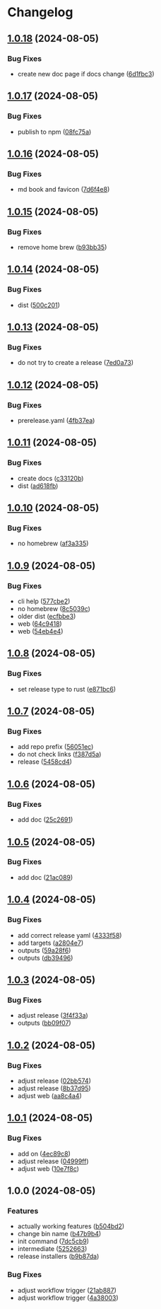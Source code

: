 # Changelog

## [1.0.18](https://github.com/LunchTimeCode/dreamy-cli/compare/v1.0.17...v1.0.18) (2024-08-05)


### Bug Fixes

* create new doc page if docs change ([6d1fbc3](https://github.com/LunchTimeCode/dreamy-cli/commit/6d1fbc306f0a67f8fd818381ab35941671014b99))

## [1.0.17](https://github.com/LunchTimeCode/dreamy-cli/compare/v1.0.16...v1.0.17) (2024-08-05)


### Bug Fixes

* publish to npm ([08fc75a](https://github.com/LunchTimeCode/dreamy-cli/commit/08fc75a8f709c79d60221b9ebb48cdab598bb937))

## [1.0.16](https://github.com/LunchTimeCode/dreamy-cli/compare/v1.0.15...v1.0.16) (2024-08-05)


### Bug Fixes

* md book and favicon ([7d6f4e8](https://github.com/LunchTimeCode/dreamy-cli/commit/7d6f4e8bf063b2e59253a2aef9bd5d11bf8c08df))

## [1.0.15](https://github.com/LunchTimeCode/dreamy-cli/compare/v1.0.14...v1.0.15) (2024-08-05)


### Bug Fixes

* remove home brew ([b93bb35](https://github.com/LunchTimeCode/dreamy-cli/commit/b93bb35aaa1b2ad3f86cd4de316e62cb571dd66c))

## [1.0.14](https://github.com/LunchTimeCode/dreamy-cli/compare/v1.0.13...v1.0.14) (2024-08-05)


### Bug Fixes

* dist ([500c201](https://github.com/LunchTimeCode/dreamy-cli/commit/500c2017f698300b239f236797fa766e0cea4284))

## [1.0.13](https://github.com/LunchTimeCode/dreamy-cli/compare/v1.0.12...v1.0.13) (2024-08-05)


### Bug Fixes

* do not try to create a release ([7ed0a73](https://github.com/LunchTimeCode/dreamy-cli/commit/7ed0a73ca59779f27a4fcda257283e917f47fd1c))

## [1.0.12](https://github.com/LunchTimeCode/dreamy-cli/compare/v1.0.11...v1.0.12) (2024-08-05)


### Bug Fixes

* prerelease.yaml ([4fb37ea](https://github.com/LunchTimeCode/dreamy-cli/commit/4fb37eae54e3660af96a12ae8b6c7be2ea16d968))

## [1.0.11](https://github.com/LunchTimeCode/dreamy-cli/compare/v1.0.10...v1.0.11) (2024-08-05)


### Bug Fixes

* create docs ([c33120b](https://github.com/LunchTimeCode/dreamy-cli/commit/c33120bcd4b6c17f928f395271022fe67526f774))
* dist ([ad618fb](https://github.com/LunchTimeCode/dreamy-cli/commit/ad618fb3414bccf55f9a60a651d8391c8928bfcb))

## [1.0.10](https://github.com/LunchTimeCode/dreamy-cli/compare/v1.0.9...v1.0.10) (2024-08-05)


### Bug Fixes

* no homebrew ([af3a335](https://github.com/LunchTimeCode/dreamy-cli/commit/af3a3351b01dd361853bd5bc37df2d0f884c30e7))

## [1.0.9](https://github.com/LunchTimeCode/dreamy-cli/compare/v1.0.8...v1.0.9) (2024-08-05)


### Bug Fixes

* cli help ([577cbe2](https://github.com/LunchTimeCode/dreamy-cli/commit/577cbe2234a262866e2863cc81a50faac351f238))
* no homebrew ([8c5039c](https://github.com/LunchTimeCode/dreamy-cli/commit/8c5039c83f55c0a263588988a0bf9f1cccd9efe8))
* older dist ([ecfbbe3](https://github.com/LunchTimeCode/dreamy-cli/commit/ecfbbe3ca742db9bdca6696777e40d2e41b6dc5a))
* web ([64c9418](https://github.com/LunchTimeCode/dreamy-cli/commit/64c9418fe71aedec82bec41c3929e1d4b55d5ca8))
* web ([54eb4e4](https://github.com/LunchTimeCode/dreamy-cli/commit/54eb4e4c3a62fec8ec85fcafcc001337363b5a56))

## [1.0.8](https://github.com/LunchTimeCode/dreamy-cli/compare/v1.0.7...v1.0.8) (2024-08-05)


### Bug Fixes

* set release type to rust ([e871bc6](https://github.com/LunchTimeCode/dreamy-cli/commit/e871bc659921e01046172b8be57a2c29724414f4))

## [1.0.7](https://github.com/LunchTimeCode/dreamy-cli/compare/v1.0.6...v1.0.7) (2024-08-05)


### Bug Fixes

* add repo prefix ([56051ec](https://github.com/LunchTimeCode/dreamy-cli/commit/56051ecef41de51f8b6ced81ce5ae9d2d79b24ac))
* do not check links ([f387d5a](https://github.com/LunchTimeCode/dreamy-cli/commit/f387d5aa385538381251abe1fc208dafd065e030))
* release ([5458cd4](https://github.com/LunchTimeCode/dreamy-cli/commit/5458cd46ddc83ff6b7412e145c603238714e337e))

## [1.0.6](https://github.com/LunchTimeCode/dreamy-cli/compare/v1.0.5...v1.0.6) (2024-08-05)


### Bug Fixes

* add doc ([25c2691](https://github.com/LunchTimeCode/dreamy-cli/commit/25c26913cfc4633b95e693a8e2b19a98a93d7929))

## [1.0.5](https://github.com/LunchTimeCode/dreamy-cli/compare/v1.0.4...v1.0.5) (2024-08-05)


### Bug Fixes

* add doc ([21ac089](https://github.com/LunchTimeCode/dreamy-cli/commit/21ac0896bc52f704ca8fe597f03a06ad5d1cd5de))

## [1.0.4](https://github.com/LunchTimeCode/dreamy-cli/compare/v1.0.3...v1.0.4) (2024-08-05)


### Bug Fixes

* add correct release yaml ([4333f58](https://github.com/LunchTimeCode/dreamy-cli/commit/4333f58c15f8446b57746c403dd1b508d30fba90))
* add targets ([a2804e7](https://github.com/LunchTimeCode/dreamy-cli/commit/a2804e78614c680045ff9f9cbb29bf0d0ac9ba90))
* outputs ([59a28f6](https://github.com/LunchTimeCode/dreamy-cli/commit/59a28f6ff9b634cfb03954fce0b5e3f95ad0f0fe))
* outputs ([db39496](https://github.com/LunchTimeCode/dreamy-cli/commit/db3949618c26f84f5245285caf0986946e0a6786))

## [1.0.3](https://github.com/LunchTimeCode/dreamy-cli/compare/v1.0.2...v1.0.3) (2024-08-05)


### Bug Fixes

* adjust release ([3f4f33a](https://github.com/LunchTimeCode/dreamy-cli/commit/3f4f33a16c316f6869d26d81f689fae0fd4d36ac))
* outputs ([bb09f07](https://github.com/LunchTimeCode/dreamy-cli/commit/bb09f07fd342c7ac6d1b706af3363ba04982e198))

## [1.0.2](https://github.com/LunchTimeCode/dreamy-cli/compare/v1.0.1...v1.0.2) (2024-08-05)


### Bug Fixes

* adjust release ([02bb574](https://github.com/LunchTimeCode/dreamy-cli/commit/02bb5742b9ba4a98aa050920fc5c3d6277dca730))
* adjust release ([8b37d95](https://github.com/LunchTimeCode/dreamy-cli/commit/8b37d95f11d3c8c0403e199f2a9b8f067711bd34))
* adjust web ([aa8c4a4](https://github.com/LunchTimeCode/dreamy-cli/commit/aa8c4a4ba68bb9004fb45299fb738cd8972efa30))

## [1.0.1](https://github.com/LunchTimeCode/dreamy-cli/compare/v1.0.0...v1.0.1) (2024-08-05)


### Bug Fixes

* add on ([4ec89c8](https://github.com/LunchTimeCode/dreamy-cli/commit/4ec89c8e7fc9f4cd74e783885897a3269b2eff95))
* adjust release ([04999ff](https://github.com/LunchTimeCode/dreamy-cli/commit/04999ff9b111fdc00138df175b8374c72f787db7))
* adjust web ([10e7f8c](https://github.com/LunchTimeCode/dreamy-cli/commit/10e7f8c2d1a3ee36c4c792160baf556492c7dfb3))

## 1.0.0 (2024-08-05)


### Features

* actually working features ([b504bd2](https://github.com/LunchTimeCode/dreamy-cli/commit/b504bd258a406c4971df1fbf6f267275c4a2e057))
* change bin name ([b47b9b4](https://github.com/LunchTimeCode/dreamy-cli/commit/b47b9b4a457465f9ea68b8d492e3f3ffc457b535))
* init command ([7dc5cb9](https://github.com/LunchTimeCode/dreamy-cli/commit/7dc5cb9f8b6b840601256f4e199fe6f67aea6614))
* intermediate ([5252663](https://github.com/LunchTimeCode/dreamy-cli/commit/5252663924c88de8cbdd91cfae784b4927ace35d))
* release installers ([b9b87da](https://github.com/LunchTimeCode/dreamy-cli/commit/b9b87dacf4cc2560be4a582000e016c834e956ac))


### Bug Fixes

* adjust workflow trigger ([21ab887](https://github.com/LunchTimeCode/dreamy-cli/commit/21ab887738697604f7a7bdc8cd17a98fb02db8de))
* adjust workflow trigger ([4a38003](https://github.com/LunchTimeCode/dreamy-cli/commit/4a380038ab3c5170f8c65e600afe27d9ecd51f12))

